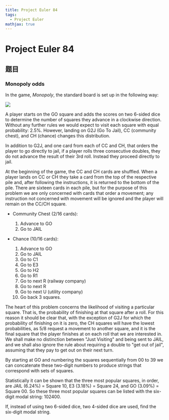 ```yaml
---
title: Project Euler 84
tags:
  - Project Euler
mathjax: true
---
```

<escape><!-- more --></escape>

# Project Euler 84
## 题目
### Monopoly odds


In the game, *Monopoly*, the standard board is set up in the following way:

![](./images/p084_monopoly_board.png)

A player starts on the GO square and adds the scores on two 6-sided dice to determine the number of squares they advance in a clockwise direction. Without any further rules we would expect to visit each square with equal probability: $2.5\%$. However, landing on G2J (Go To Jail), CC (community chest), and CH (chance) changes this distribution.

In addition to G2J, and one card from each of CC and CH, that orders the player to go directly to jail, if a player rolls three consecutive doubles, they do not advance the result of their 3rd roll. Instead they proceed directly to jail.

At the beginning of the game, the CC and CH cards are shuffled. When a player lands on CC or CH they take a card from the top of the respective pile and, after following the instructions, it is returned to the bottom of the pile. There are sixteen cards in each pile, but for the purpose of this problem we are only concerned with cards that order a movement; any instruction not concerned with movement will be ignored and the player will remain on the CC/CH square.


 - Community Chest ($2/16$ cards):
    1. Advance to GO
    2. Go to JAIL

 - Chance (10/16 cards):
    1. Advance to GO
    2. Go to JAIL
    3. Go to C1
    4. Go to E3
    5. Go to H2
    6. Go to R1
    7. Go to next R (railway company)
    8. Go to next R
    9. Go to next U (utility company)
    10. Go back 3 squares.

The heart of this problem concerns the likelihood of visiting a particular square. That is, the probability of finishing at that square after a roll. For this reason it should be clear that, with the exception of G2J for which the probability of finishing on it is zero, the CH squares will have the lowest probabilities, as 5/8 request a movement to another square, and it is the final square that the player finishes at on each roll that we are interested in. We shall make no distinction between "Just Visiting" and being sent to JAIL, and we shall also ignore the rule about requiring a double to "get out of jail", assuming that they pay to get out on their next turn.

By starting at GO and numbering the squares sequentially from 00 to 39 we can concatenate these two-digit numbers to produce strings that correspond with sets of squares.

Statistically it can be shown that the three most popular squares, in order, are JAIL $(6.24\%)$ = Square 10, E3 $(3.18\%)$ = Square 24, and GO $(3.09\%)$ = Square 00. So these three most popular squares can be listed with the six-digit modal string: $102400$.

If, instead of using two $6$-sided dice, two $4$-sided dice are used, find the six-digit modal string.